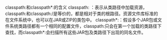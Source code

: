 classpath:和classpath*:的含义
classpath: ：表示从类路径中加载资源，classpath:和classpath:/是等价的，都是相对于类的根路径。资源文件库标准的在文件系统中，也可以在JAR或ZIP的类包中。
classpath*:：假设多个JAR包或文件系统类路径都有一个相同的配置文件，classpath:只会在第一个加载的类路径下查找，而classpath*:会扫描所有这些JAR包及类路径下出现的同名文件。
